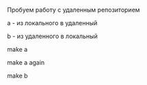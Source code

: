 Пробуем работу с удаленным репозиторием

a - из локального в удаленный

b - из удаленного в локальный

 make a

 make a again
 
 make b

 
